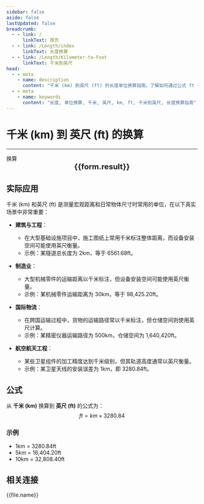 ```yaml
---
sidebar: false
aside: false
lastUpdated: false
breadcrumb:
  - - link: /
      linkText: 首页
  - - link: /Length/index
      linkText: 长度换算
  - - link: /Length/Kilometer-to-Foot
      linkText: 千米到英尺
head:
  - - meta
    - name: description
      content: "千米 (km) 到英尺 (ft) 的长度单位换算指南。了解如何通过公式 ft = km × 3280.84 换算为英尺。"
  - - meta
    - name: keywords
      content: "长度, 单位换算, 千米, 英尺, km, ft, 千米到英尺, 长度换算指南"
---
```

# 千米 (km) 到 英尺 (ft) 的换算
---
<script setup>
import { onMounted, reactive, inject, ref } from 'vue'
import { NButton, NForm, NFormItem, NInput, NInputNumber, NSelect, NCard, useMessage,NGrid ,NGi } from 'naive-ui'
import { defineClientComponent } from 'vitepress'
import { Length } from '../../files';

const convert = inject('convert')

const form = reactive({
  number: null,
  result: '',
})

const convertHandler = () => {
  if (form.number !== null && !isNaN(form.number)) {
    const convertedValue = parseFloat(form.number) * 3280.84
    form.result = `${form.number}km = ${convertedValue.toFixed(2)}ft`
  } else {
    form.result = '请输入有效的数值。'
  }
}
</script>

<n-form size="large" :model="form">
  <n-form-item label="千米 (km)">
    <n-input-number v-model:value="form.number" placeholder="输入千米" style="width: 100%" />
  </n-form-item>
  <n-form-item>
    <n-button type="info" @click="convertHandler" block>换算</n-button>
  </n-form-item>
</n-form>

<n-card  embedded :bordered="false" hoverable>
  <div  style="text-align:center;font-size:20px;">
    <strong>{{form.result}}</strong>
  </div>
</n-card>

## 实际应用

千米 (km) 和英尺 (ft) 是测量宏观距离和日常物体尺寸时常用的单位，在以下真实场景中非常重要：

- **建筑与工程**：
  - 在大型基础设施项目中，施工图纸上常用千米标注整体距离，而设备安装空间可能使用英尺衡量。
  - 示例：某隧道总长度为 2km，等于 6561.68ft。

- **制造业**：
  - 大型机械零件的运输距离以千米标注，但设备安装空间可能使用英尺衡量。
  - 示例：某机械零件运输距离为 30km，等于 98,425.20ft。

- **国际物流**：
  - 在跨国运输过程中，货物的运输路径常以千米标注，但仓储空间则使用英尺计算。
  - 示例：某精密仪器运输路径为 500km，仓储空间为 1,640,420ft。

- **航空航天工程**：
  - 某些卫星组件的加工精度达到千米级别，但其轨道高度通常以英尺衡量。
  - 示例：某卫星天线的安装误差为 1km，即 3280.84ft。

## 公式

从 **千米 (km)** 换算到 **英尺 (ft)** 的公式为：
$$ ft = km \times 3280.84 $$

### 示例
- 1km = 3280.84ft
- 5km = 16,404.20ft
- 10km = 32,808.40ft

## 相关连接
<n-grid x-gap="12" :cols="2">
  <n-gi v-for="(file, index) in Length" :key="index">
    <n-button
      text
      tag="a"
      :href="file.path"
      type="info"
    >
      {{file.name}}
    </n-button>
  </n-gi>
</n-grid>